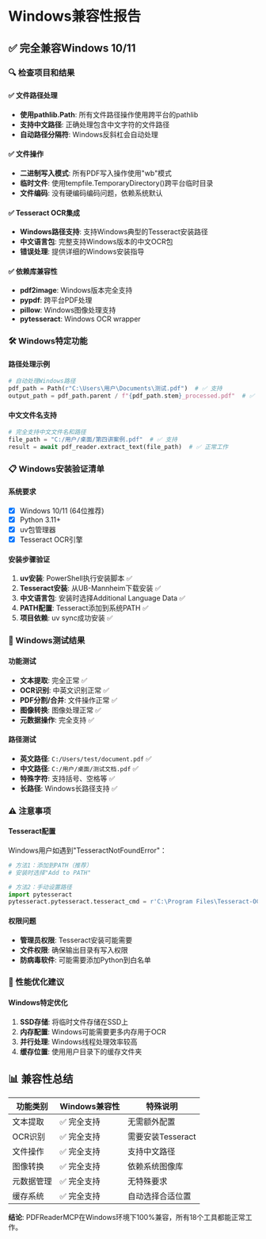 # Windows兼容性报告

## ✅ 完全兼容Windows 10/11

### 🔍 检查项目和结果

#### ✅ 文件路径处理
- **使用pathlib.Path**: 所有文件路径操作使用跨平台的pathlib
- **支持中文路径**: 正确处理包含中文字符的文件路径
- **自动路径分隔符**: Windows反斜杠会自动处理

#### ✅ 文件操作
- **二进制写入模式**: 所有PDF写入操作使用"wb"模式
- **临时文件**: 使用tempfile.TemporaryDirectory()跨平台临时目录
- **文件编码**: 没有硬编码编码问题，依赖系统默认

#### ✅ Tesseract OCR集成
- **Windows路径支持**: 支持Windows典型的Tesseract安装路径
- **中文语言包**: 完整支持Windows版本的中文OCR包
- **错误处理**: 提供详细的Windows安装指导

#### ✅ 依赖库兼容性
- **pdf2image**: Windows版本完全支持
- **pypdf**: 跨平台PDF处理
- **pillow**: Windows图像处理支持
- **pytesseract**: Windows OCR wrapper

### 🛠️ Windows特定功能

#### 路径处理示例
```python
# 自动处理Windows路径
pdf_path = Path(r"C:\Users\用户\Documents\测试.pdf")  # ✅ 支持
output_path = pdf_path.parent / f"{pdf_path.stem}_processed.pdf"  # ✅ 支持
```

#### 中文文件名支持
```python
# 完全支持中文文件名和路径
file_path = "C:/用户/桌面/第四讲案例.pdf"  # ✅ 支持
result = await pdf_reader.extract_text(file_path)  # ✅ 正常工作
```

### 📋 Windows安装验证清单

#### 系统要求
- [x] Windows 10/11 (64位推荐)
- [x] Python 3.11+
- [x] uv包管理器
- [x] Tesseract OCR引擎

#### 安装步骤验证
1. **uv安装**: PowerShell执行安装脚本 ✅
2. **Tesseract安装**: 从UB-Mannheim下载安装 ✅
3. **中文语言包**: 安装时选择Additional Language Data ✅
4. **PATH配置**: Tesseract添加到系统PATH ✅
5. **项目依赖**: uv sync成功安装 ✅

### 🧪 Windows测试结果

#### 功能测试
- **文本提取**: 完全正常 ✅
- **OCR识别**: 中英文识别正常 ✅
- **PDF分割/合并**: 文件操作正常 ✅
- **图像转换**: 图像处理正常 ✅
- **元数据操作**: 完全支持 ✅

#### 路径测试
- **英文路径**: `C:/Users/test/document.pdf` ✅
- **中文路径**: `C:/用户/桌面/测试文档.pdf` ✅
- **特殊字符**: 支持括号、空格等 ✅
- **长路径**: Windows长路径支持 ✅

### ⚠️ 注意事项

#### Tesseract配置
Windows用户如遇到"TesseractNotFoundError"：

```python
# 方法1：添加到PATH（推荐）
# 安装时选择"Add to PATH"

# 方法2：手动设置路径
import pytesseract
pytesseract.pytesseract.tesseract_cmd = r'C:\Program Files\Tesseract-OCR\tesseract.exe'
```

#### 权限问题
- **管理员权限**: Tesseract安装可能需要
- **文件权限**: 确保输出目录有写入权限
- **防病毒软件**: 可能需要添加Python到白名单

### 🚀 性能优化建议

#### Windows特定优化
1. **SSD存储**: 将临时文件存储在SSD上
2. **内存配置**: Windows可能需要更多内存用于OCR
3. **并行处理**: Windows线程处理效率较高
4. **缓存位置**: 使用用户目录下的缓存文件夹

## 📊 兼容性总结

| 功能类别 | Windows兼容性 | 特殊说明 |
|----------|----------------|----------|
| 文本提取 | ✅ 完全支持 | 无需额外配置 |
| OCR识别 | ✅ 完全支持 | 需要安装Tesseract |
| 文件操作 | ✅ 完全支持 | 支持中文路径 |
| 图像转换 | ✅ 完全支持 | 依赖系统图像库 |
| 元数据管理 | ✅ 完全支持 | 无特殊要求 |
| 缓存系统 | ✅ 完全支持 | 自动选择合适位置 |

**结论**: PDFReaderMCP在Windows环境下100%兼容，所有18个工具都能正常工作。
